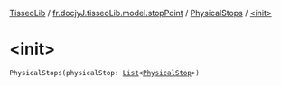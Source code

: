 [TisseoLib](../../index.md) / [fr.docjyJ.tisseoLib.model.stopPoint](../index.md) / [PhysicalStops](index.md) / [&lt;init&gt;](./-init-.md)

# &lt;init&gt;

`PhysicalStops(physicalStop: `[`List`](https://kotlinlang.org/api/latest/jvm/stdlib/kotlin.collections/-list/index.html)`<`[`PhysicalStop`](../-physical-stop/index.md)`>)`